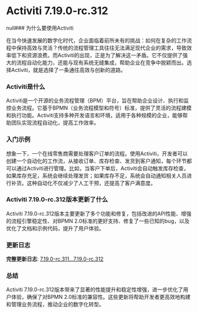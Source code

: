 # Activiti 7.19.0-rc.312
null### 为什么要使用Activiti

在当今快速发展的数字化时代，企业面临着前所未有的挑战：如何在复杂的工作流程中保持高效与灵活？传统的流程管理工具往往无法满足现代企业的需求，导致效率低下和资源浪费。而Activiti的出现，正是为了解决这一矛盾。它不仅提供了强大的流程自动化能力，还能与现有系统无缝集成，帮助企业在竞争中脱颖而出。选择Activiti，就是选择了一条通往高效与创新的道路。

### Activiti是什么

Activiti是一个开源的业务流程管理（BPM）平台，旨在帮助企业设计、执行和监控业务流程。它基于BPMN（业务流程模型和符号）标准，提供了灵活的流程建模和执行功能。Activiti支持多种开发语言和环境，适用于各种规模的企业，能够帮助团队实现流程自动化，提高工作效率。

### 入门示例

想象一下，一个在线零售商需要处理客户订单的流程。使用Activiti，开发者可以创建一个自动化的工作流，从接收订单、库存检查、发货到客户通知，每个环节都可以通过Activiti进行管理。比如，当客户下单后，Activiti会自动触发库存检查，如果库存充足，系统会继续处理发货；如果库存不足，系统会自动通知相关人员进行补货。这种自动化不仅减少了人工干预，还提高了客户满意度。

### Activiti 7.19.0-rc.312版本更新了什么

Activiti 7.19.0-rc.312版本主要更新了多个功能和修复，包括改进的API性能、增强的流程引擎稳定性、对BPMN 2.0标准的更好支持、修复了一些已知的bug，以及优化了文档和示例代码，提升了用户体验。

### 更新日志

**完整更新日志**: [7.19.0-rc.311...7.19.0-rc.312](https://github.com/Activiti/Activiti/compare/7.19.0-rc.311...7.19.0-rc.312)

### 总结

Activiti 7.19.0-rc.312版本带来了显著的性能提升和稳定性增强，进一步优化了用户体验，确保了对BPMN 2.0标准的兼容性。这些更新将帮助开发者更高效地构建和管理业务流程，推动企业的数字化转型。